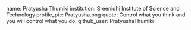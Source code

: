name: Pratyusha Thumiki
institution: Sreenidhi Institute of Science and Technology
profile_pic: Pratyusha.png
quote: Control what you think and you will control what you do.
github_user: PratyushaThumiki
